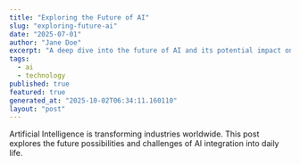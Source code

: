 ```yaml
---
title: "Exploring the Future of AI"
slug: "exploring-future-ai"
date: "2025-07-01"
author: "Jane Doe"
excerpt: "A deep dive into the future of AI and its potential impact on various sectors."
tags:
  - ai
  - technology
published: true
featured: true
generated_at: "2025-10-02T06:34:11.160110"
layout: "post"
---
```


Artificial Intelligence is transforming industries worldwide. This post explores the future possibilities and challenges of AI integration into daily life.